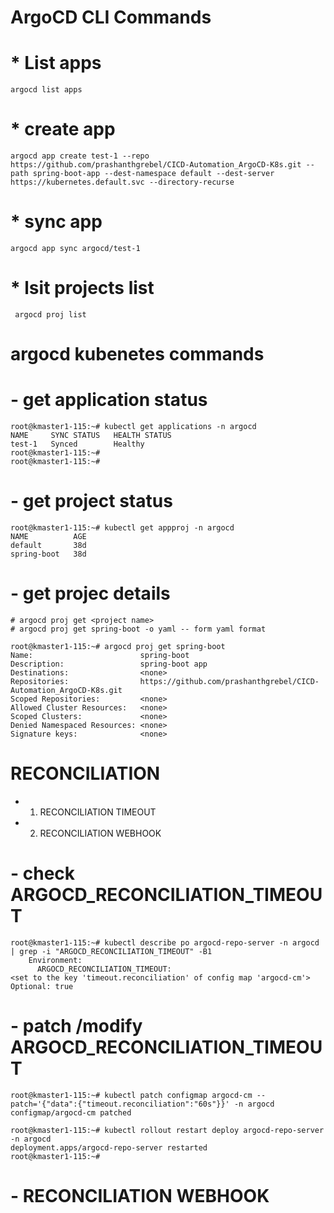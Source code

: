# ArgoCD CLI Commands

# * List apps
  ``` argocd list apps ```
# * create app 
  ``` argocd app create test-1 --repo https://github.com/prashanthgrebel/CICD-Automation_ArgoCD-K8s.git --path spring-boot-app --dest-namespace default --dest-server https://kubernetes.default.svc --directory-recurse ```
# * sync app
  ``` argocd app sync argocd/test-1 ```
# * lsit projects list
``` argocd proj list```

# argocd kubenetes commands
# - get application status
```
root@kmaster1-115:~# kubectl get applications -n argocd
NAME     SYNC STATUS   HEALTH STATUS
test-1   Synced        Healthy
root@kmaster1-115:~# 
root@kmaster1-115:~#
```
# - get project status
```
root@kmaster1-115:~# kubectl get appproj -n argocd
NAME          AGE
default       38d
spring-boot   38d
```
# - get projec details
```
# argocd proj get <project name>
# argocd proj get spring-boot -o yaml -- form yaml format

root@kmaster1-115:~# argocd proj get spring-boot
Name:                        spring-boot
Description:                 spring-boot app
Destinations:                <none>
Repositories:                https://github.com/prashanthgrebel/CICD-Automation_ArgoCD-K8s.git
Scoped Repositories:         <none>
Allowed Cluster Resources:   <none>
Scoped Clusters:             <none>
Denied Namespaced Resources: <none>
Signature keys:              <none>
```
# RECONCILIATION
* 1. RECONCILIATION TIMEOUT
* 2. RECONCILIATION WEBHOOK

# - check ARGOCD_RECONCILIATION_TIMEOUT
```
root@kmaster1-115:~# kubectl describe po argocd-repo-server -n argocd  | grep -i "ARGOCD_RECONCILIATION_TIMEOUT" -B1
    Environment:
      ARGOCD_RECONCILIATION_TIMEOUT:                                <set to the key 'timeout.reconciliation' of config map 'argocd-cm'>                                          Optional: true
```
# - patch /modify ARGOCD_RECONCILIATION_TIMEOUT
```
root@kmaster1-115:~# kubectl patch configmap argocd-cm --patch='{"data":{"timeout.reconciliation":"60s"}}' -n argocd 
configmap/argocd-cm patched

root@kmaster1-115:~# kubectl rollout restart deploy argocd-repo-server -n argocd
deployment.apps/argocd-repo-server restarted
root@kmaster1-115:~# 
```
# - RECONCILIATION WEBHOOK




